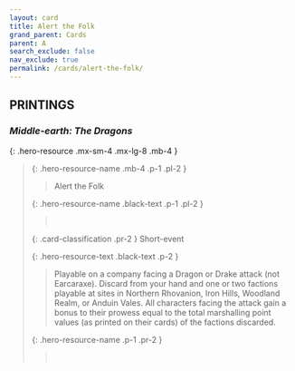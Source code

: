 ```yaml
---
layout: card
title: Alert the Folk
grand_parent: Cards
parent: A
search_exclude: false
nav_exclude: true
permalink: /cards/alert-the-folk/
---
```


## PRINTINGS


### _Middle-earth: The Dragons_

{: .hero-resource .mx-sm-4 .mx-lg-8 .mb-4 }
> {: .hero-resource-name .mb-4 .p-1 .pl-2 }
> > <div class="card-mp"></div>
> > <div class="card-name">Alert the Folk</div>
>
> {: .hero-resource-name .black-text .p-1 .pl-2 }
> > &nbsp;
>
> {: .card-classification .pr-2 }
> Short-event
>
> {: .hero-resource-text .black-text .p-2 }
> > Playable on a company facing a Dragon or Drake attack (not Earcaraxe). Discard from your hand and one or two factions playable at sites in Northern Rhovanion, Iron Hills, Woodland Realm, or Anduin Vales. All characters facing the attack gain a bonus to their prowess equal to the total marshalling point values (as printed on their cards) of the factions discarded. 
> 
> {: .hero-resource-name .p-1 .pr-2 }
> > <div class="card-shield"></div>
> > <div class="card-corruption">&nbsp;</div>
